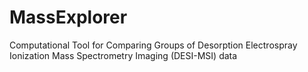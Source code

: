 # MassExplorer
Computational Tool for Comparing Groups of Desorption Electrospray Ionization Mass Spectrometry Imaging (DESI-MSI) data

